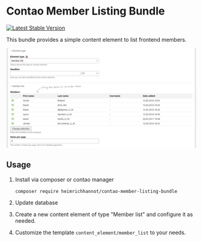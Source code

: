 # Contao Member Listing Bundle

[![Latest Stable Version](https://img.shields.io/packagist/v/heimrichhannot/contao-member-listing-bundle.svg)](https://github.com/heimrichhannot/contao-member-listing-bundle)

This bundle provides a simple content element to list frontend members.

![screenshot_ce.png](docs/img/screenshot_ce.png)

## Usage

1. Install via composer or contao manager

    ```bash
    composer require heimrichhannot/contao-member-listing-bundle
    ``` 
   
2. Update database
3. Create a new content element of type "Member list" and configure it as needed.
4. Customize the template `content_element/member_list` to your needs.